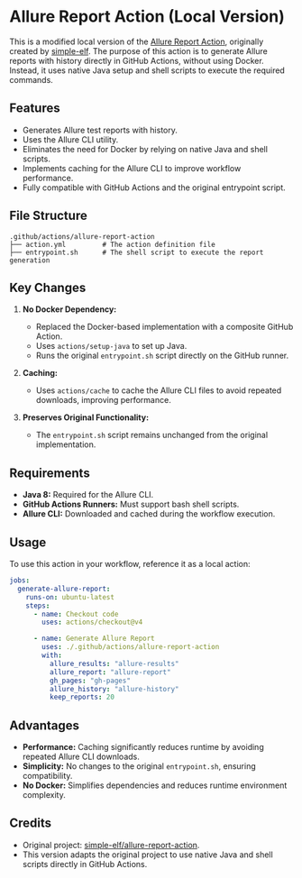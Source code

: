 # Allure Report Action (Local Version)

This is a modified local version of the [Allure Report Action](https://github.com/simple-elf/allure-report-action), originally created by [simple-elf](https://github.com/simple-elf). The purpose of this action is to generate Allure reports with history directly in GitHub Actions, without using Docker. Instead, it uses native Java setup and shell scripts to execute the required commands.

## Features

- Generates Allure test reports with history.
- Uses the Allure CLI utility.
- Eliminates the need for Docker by relying on native Java and shell scripts.
- Implements caching for the Allure CLI to improve workflow performance.
- Fully compatible with GitHub Actions and the original entrypoint script.

## File Structure

```
.github/actions/allure-report-action
├── action.yml         # The action definition file
├── entrypoint.sh      # The shell script to execute the report generation
```

## Key Changes

1. **No Docker Dependency:**
   - Replaced the Docker-based implementation with a composite GitHub Action.
   - Uses `actions/setup-java` to set up Java.
   - Runs the original `entrypoint.sh` script directly on the GitHub runner.

2. **Caching:**
   - Uses `actions/cache` to cache the Allure CLI files to avoid repeated downloads, improving performance.

3. **Preserves Original Functionality:**
   - The `entrypoint.sh` script remains unchanged from the original implementation.

## Requirements

- **Java 8:** Required for the Allure CLI.
- **GitHub Actions Runners:** Must support bash shell scripts.
- **Allure CLI:** Downloaded and cached during the workflow execution.

## Usage

To use this action in your workflow, reference it as a local action:

```yaml
jobs:
  generate-allure-report:
    runs-on: ubuntu-latest
    steps:
      - name: Checkout code
        uses: actions/checkout@v4

      - name: Generate Allure Report
        uses: ./.github/actions/allure-report-action
        with:
          allure_results: "allure-results"
          allure_report: "allure-report"
          gh_pages: "gh-pages"
          allure_history: "allure-history"
          keep_reports: 20
```
## Advantages

- **Performance:** Caching significantly reduces runtime by avoiding repeated Allure CLI downloads.
- **Simplicity:** No changes to the original `entrypoint.sh`, ensuring compatibility.
- **No Docker:** Simplifies dependencies and reduces runtime environment complexity.

## Credits

- Original project: [simple-elf/allure-report-action](https://github.com/simple-elf/allure-report-action).
- This version adapts the original project to use native Java and shell scripts directly in GitHub Actions.